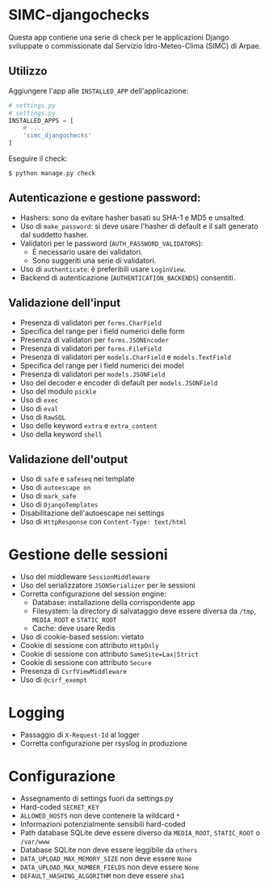 # SIMC-djangochecks

Questa app contiene una serie di check per le applicazioni Django sviluppate o
commissionate dal Servizio Idro-Meteo-Clima (SIMC) di Arpae.

## Utilizzo

Aggiungere l'app alle `INSTALLED_APP` dell'applicazione:

```python
# settings.py
# settings.py
INSTALLED_APPS = [
    # ....
    'simc_djangochecks'
]
```

Eseguire il check:

```
$ python manage.py check
```

## Autenticazione e gestione password:

- Hashers: sono da evitare hasher basati su SHA-1 e MD5 e unsalted.
- Uso di `make_password`: si deve usare l'hasher di default
  e il salt generato dal suddetto hasher.
- Validatori per le password (`AUTH_PASSWORD_VALIDATORS`):
  - È necessario usare dei validatori.
  - Sono suggeriti una serie di validatori.
- Uso di `authenticate`: è preferibili usare `LoginView`.
- Backend di autenticazione (`AUTHENTICATION_BACKENDS`) consentiti.

## Validazione dell'input

- Presenza di validatori per `forms.CharField`
- Specifica del range per i field numerici delle form
- Presenza di validatori per `forms.JSONEncoder`
- Presenza di validatori per `forms.FileField`
- Presenza di validatori per `models.CharField` e `models.TextField`
- Specifica del range per i field numerici dei model
- Presenza di validatori per `models.JSONField`
- Uso del decoder e encoder di default per `models.JSONField`
- Uso del modulo `pickle`
- Uso di `exec`
- Uso di `eval`
- Uso di `RawSQL`
- Uso delle keyword `extra` e `extra_content`
- Uso della keyword `shell`

## Validazione dell'output

- Uso di `safe` e `safeseq` nei template
- Uso di `autoescape on`
- Uso di `mark_safe`
- Uso di `DjangoTemplates`
- Disabilitazione dell'autoescape nei settings
- Uso di `HttpResponse` con `Content-Type: text/html`

# Gestione delle sessioni

- Uso del middleware `SessionMiddleware`
- Uso del serializzatore `JSONSerializer` per le sessioni
- Corretta configurazione del session engine:
  - Database: installazione della corrispondente app
  - Filesystem: la directory di salvataggio deve essere
    diversa da `/tmp`, `MEDIA_ROOT` e `STATIC_ROOT`
  - Cache: deve usare Redis
- Uso di cookie-based session: vietato
- Cookie di sessione con attributo `HttpOnly`
- Cookie di sessione con attributo `SameSite=Lax|Strict`
- Cookie di sessione con attributo `Secure`
- Presenza di `CsrfViewMiddleware`
- Uso di `@csrf_exempt`

# Logging

- Passaggio di `X-Request-Id` al logger
- Corretta configurazione per rsyslog in produzione

# Configurazione

- Assegnamento di settings fuori da settings.py
- Hard-coded `SECRET_KEY`
- `ALLOWED_HOSTS` non deve contenere la wildcard `*`
- Informazioni potenzialmente sensibili hard-coded
- Path database SQLite deve essere diverso da `MEDIA_ROOT`, `STATIC_ROOT` o `/var/www`
- Database SQLite non deve essere leggibile da `others`
- `DATA_UPLOAD_MAX_MEMORY_SIZE` non deve essere `None`
- `DATA_UPLOAD_MAX_NUMBER_FIELDS` non deve essere `None`
- `DEFAULT_HASHING_ALGORITHM` non deve essere `sha1`
